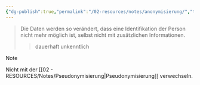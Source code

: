 ```yaml
---
{"dg-publish":true,"permalink":"/02-resources/notes/anonymisierung/","tags":["GFN/prüfungsrelevant/AP1"],"updated":"2025-02-24T14:06:12.810+01:00"}
---
```


>Die Daten werden so verändert, dass eine Identifikation der Person nicht mehr möglich ist, selbst nicht mit zusätzlichen Informationen.
>>dauerhaft unkenntlich

>[!note] 
>Nicht mit der [[02 - RESOURCES/Notes/Pseudonymisierung\|Pseudonymisierung]] verwechseln.
